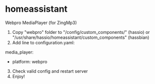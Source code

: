 # homeassistant
Webpro MediaPlayer (for ZingMp3)
1. Copy "webpro" folder to "/config/custom_components/" (hassio) or "/usr/share/hassio/homeassistant/custom_components" (hassbian)
2. Add line to configuration.yaml:

media_player:
  - platform: webpro
  
3. Check valid config and restart server
4. Enjoy!
